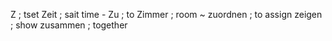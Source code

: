 Z ; tset
Zeit ; sait  time -
Zu ; to
Zimmer ; room ~
zuordnen ; to assign
zeigen ; show
zusammen ; together